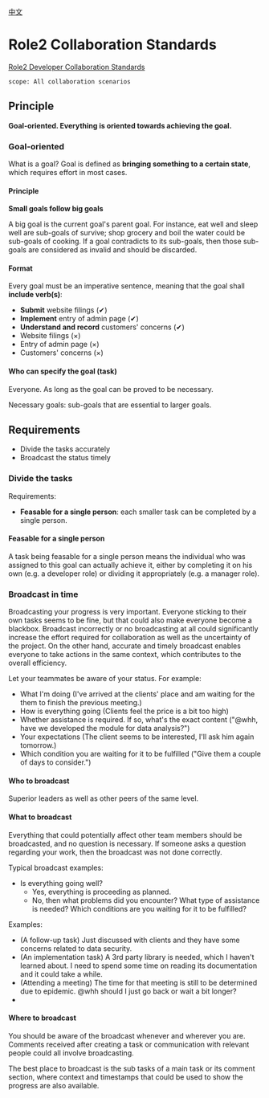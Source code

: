 [中文](./readme.zh.md)

# Role2 Collaboration Standards

[Role2 Developer Collaboration Standards](./developer/index.md)

```text
scope: All collaboration scenarios
```

## Principle

**Goal-oriented. Everything is oriented towards achieving the goal.**

### Goal-oriented

What is a goal? Goal is defined as **bringing something to a certain state**, which requires effort in most cases.

#### Principle

**Small goals follow big goals**

A big goal is the current goal's parent goal. For instance, eat well and sleep well are sub-goals of survive; shop grocery and boil the water could be sub-goals of cooking. If a goal contradicts to its sub-goals, then those sub-goals are considered as invalid and should be discarded.

#### Format

Every goal must be an imperative sentence, meaning that the goal shall **include verb(s)**:

- **Submit** website filings (✔)
- **Implement** entry of admin page (✔)
- **Understand and record** customers' concerns (✔)
- Website filings (×)
- Entry of admin page (×)
- Customers' concerns (×)

#### Who can specify the goal (task)

Everyone. As long as the goal can be proved to be necessary.

Necessary goals: sub-goals that are essential to larger goals.

## Requirements

- Divide the tasks accurately
- Broadcast the status timely

### Divide the tasks

Requirements:

- **Feasable for a single person**: each smaller task can be completed by a single person.

#### Feasable for a single person

A task being feasable for a single person means the individual who was assigned to this goal can actually achieve it, either by completing it on his own (e.g. a developer role) or dividing it appropriately (e.g. a manager role).

### Broadcast in time

Broadcasting your progress is very important. Everyone sticking to their own tasks seems to be fine, but that could also make everyone become a blackbox. Broadcast incorrectly or no broadcasting at all could significantly increase the effort required for collaboration as well as the uncertainty of the project. On the other hand, accurate and timely broadcast enables everyone to take actions in the same context, which contributes to the overall efficiency.

Let your teammates be aware of your status. For example:

- What I'm doing (I've arrived at the clients' place and am waiting for the them to finish the previous meeting.)
- How is everything going (Clients feel the price is a bit too high)
- Whether assistance is required. If so, what's the exact content ("@whh, have we developed the module for data analysis?")
- Your expectations (The client seems to be interested, I'll ask him again tomorrow.)
- Which condition you are waiting for it to be fulfilled ("Give them a couple of days to consider.")

#### Who to broadcast

Superior leaders as well as other peers of the same level.

#### What to broadcast

Everything that could potentially affect other team members should be broadcasted, and no question is necessary. If someone asks a question regarding your work, then the broadcast was not done correctly.

Typical broadcast examples:

- Is everything going well?
  - Yes, everything is proceeding as planned.
  - No, then what problems did you encounter? What type of assistance is needed? Which conditions are you waiting for it to be fulfilled?

Examples:

- (A follow-up task) Just discussed with clients and they have some concerns related to data security.
- (An implementation task) A 3rd party library is needed, which I haven't learned about. I need to spend some time on reading its documentation and it could take a while.
- (Attending a meeting) The time for that meeting is still to be determined due to epidemic. @whh should I just go back or wait a bit longer?
- 
#### Where to broadcast

You should be aware of the broadcast whenever and wherever you are. Comments received after creating a task or communication with relevant people could all involve broadcasting.

The best place to broadcast is the sub tasks of a main task or its comment section, where context and timestamps that could be used to show the progress are also available.
